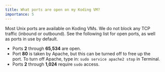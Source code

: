 ```yaml
---
title: What ports are open on my Koding VM?
importance: 5
---
```


Most Unix ports are available on Koding VMs. We do not block any TCP traffic
(inbound or outbound). See the following list for 
open ports, as well as ports in use by default.

- Ports **2** through **65,534** are open.
- Port **80** is taken by Apache, but this can be turned off to free up the port. To turn
  off Apache, type in: `sudo service apache2 stop` in Terminal.
- Ports **2** through **1,024** require `sudo` access.

